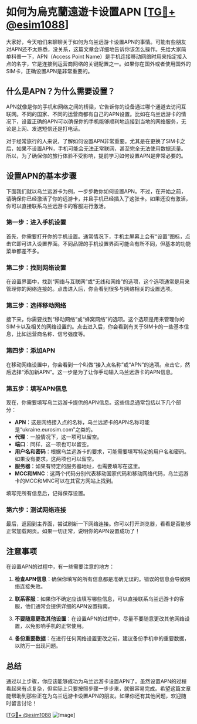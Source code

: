 # 如何为烏克蘭遠遊卡设置APN [[TG💪+ @esim1088](https://t.me/s/esim1088)]

大家好，今天咱们来聊聊关于如何为乌兰远游卡设置APN的事情。可能有些朋友对APN还不太熟悉，没关系，这篇文章会详细地告诉你该怎么操作。先给大家简单科普一下，APN（Access Point Name）是手机连接移动网络时用来指定接入点的名字，它是连接到运营商网络的关键配置之一。如果你在国外或者使用国外的SIM卡，正确设置APN是非常重要的。

## 什么是APN？为什么需要设置？

APN就像是你的手机和网络之间的桥梁，它告诉你的设备通过哪个通道去访问互联网。不同的国家、不同的运营商都有自己的APN设置。比如在乌兰远游卡的情况下，设置正确的APN可以确保你的手机能够顺利地连接到当地的网络服务，无论是上网、发送短信还是打电话。

对于经常旅行的人来说，了解如何设置APN非常重要。尤其是在更换了SIM卡之后，如果不设置APN，手机可能会无法正常联网，甚至完全无法使用数据流量。所以，为了确保你的旅行体验不受影响，提前学习如何设置APN是非常必要的。

## 设置APN的基本步骤

下面我们就以乌兰远游卡为例，一步步教你如何设置APN。不过，在开始之前，请确保你已经激活了你的远游卡，并且手机已经插入了这张卡。如果还没有激活，你可以直接联系乌兰远游卡的客服进行激活。

### 第一步：进入手机设置

首先，你需要打开你的手机设置。通常情况下，手机主屏幕上会有“设置”图标，点击它即可进入设置界面。不同品牌的手机设置界面可能会有所不同，但基本的功能菜单都差不多。

### 第二步：找到网络设置

在设置界面中，找到“网络与互联网”或“无线和网络”的选项，这个选项通常是用来管理你的网络连接的。点击进入后，你会看到很多与网络相关的设置选项。

### 第三步：选择移动网络

接下来，你需要找到“移动网络”或“蜂窝网络”的选项。这个选项是用来管理你的SIM卡以及相关的网络设置的。点击进入后，你会看到有关于SIM卡的一些基本信息，比如运营商名称、信号强度等。

### 第四步：添加APN

在移动网络设置中，你会看到一个叫做“接入点名称”或“APN”的选项。点击它，然后选择“添加新APN”。这一步是为了让你手动输入乌兰远游卡的APN信息。

### 第五步：填写APN信息

现在，你需要填写乌兰远游卡提供的APN信息。这些信息通常包括以下几个部分：

- **APN**：这是网络接入点的名称，乌兰远游卡的APN名称可能是“ukraine.eurosim.com”之类的。
- **代理**：一般情况下，这一项可以留空。
- **端口**：同样，这一项也可以留空。
- **用户名和密码**：根据乌兰远游卡的要求，可能需要填写特定的用户名和密码。如果没有要求，这两项也可以留空。
- **服务器**：如果有特定的服务器地址，也需要填写在这里。
- **MCC和MNC**：这两个代码分别代表移动国家代码和移动网络代码，乌兰远游卡的MCC和MNC可以在其官方网站上找到。

填写完所有信息后，记得保存设置。

### 第六步：测试网络连接

最后，返回到主界面，尝试刷新一下网络连接。你可以打开浏览器，看看是否能够正常加载网页。如果一切正常，说明你的APN设置成功了！

## 注意事项

在设置APN的过程中，有一些需要注意的地方：

1. **检查APN信息**：确保你填写的所有信息都是准确无误的。错误的信息会导致网络连接失败。
   
2. **联系客服**：如果你不确定应该填写哪些信息，可以直接联系乌兰远游卡的客服，他们通常会提供详细的APN设置指南。

3. **不要随意更改其他设置**：在设置APN的过程中，尽量不要随意更改其他网络设置，以免影响手机的正常使用。

4. **备份重要数据**：在进行任何网络设置更改之前，建议备份手机中的重要数据，以防万一出现问题。

## 总结

通过以上步骤，你应该能够成功为乌兰远游卡设置APN了。虽然设置APN的过程看起来有点复杂，但实际上只要按照步骤一步步来，就很容易完成。希望这篇文章能帮助到那些正在为乌兰远游卡设置APN的朋友。如果你还有其他问题，欢迎随时留言讨论！

[[TG💪+ @esim1088](https://t.me/s/esim1088) ![Image](https://i.postimg.cc/4NQfJmqS/Snipaste-2025-05-13-00-14-12.png)]